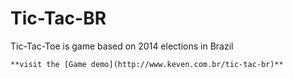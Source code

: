 Tic-Tac-BR
==========

Tic-Tac-Toe is game based on 2014 elections in Brazil
```
**visit the [Game demo](http://www.keven.com.br/tic-tac-br)**
